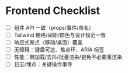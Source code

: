 # Frontend Checklist
- [ ] 组件 API 一致（props/事件/命名）
- [ ] Tailwind 栅格/间距/颜色与设计规范一致
- [ ] 响应式断点（移动/桌面）覆盖
- [ ] 无障碍：键盘可达、焦点环、ARIA 标签
- [ ] 性能：懒加载/去抖/批量渲染/避免不必要重渲染
- [ ] 日志/埋点：关键操作事件